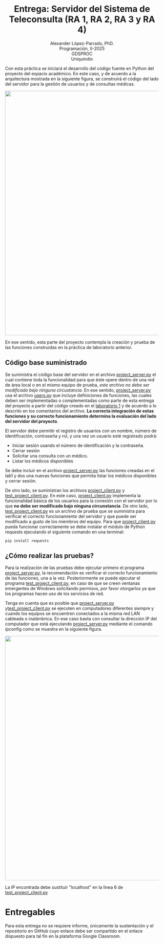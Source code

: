 <h1 align="center">
Entrega: Servidor del Sistema de Teleconsulta (RA 1, RA 2, RA 3 y RA 4) <br />
 </h1>
 <p align="center">
Alexander López-Parrado, PhD. <br />
Programación, II-2025 <br />
GDSPROC <br />
Uniquindío <br />
</p>

Con esta práctica se iniciará el desarrollo del código fuente en Python del proyecto del espacio académico. En este caso, y de acuerdo a la arquitectura mostrada en la siguiente figura, se construirá el código del lado del servidor para la gestión de usuarios y de consultas médicas.

<p align="center">
<img  src="Programación-II-2025.png" width="800" >
</p>
En ese sentido, esta parte del proyecto contempla la creación y prueba de las funciones construidas en la práctica de laboratorio anterior. 

## Código base suministrado

Se suministra el código base del servidor en el archivo [project_server.py](project_server.py) el cual contiene toda la funcionalidad para que éste opere dentro de una red de área local o en el mismo equipo de prueba, *este archivo no debe ser modificado bajo ninguna circustancia*. En ese sentido,  [project_server.py](project_server.py) usa el archivo [users.py](users.py) que incluye definiciones de funciones, las cuales deben ser implementadas o complementadas como parte de esta entrega del proyecto a partir del código creado en el [laboratorio 1](https://github.com/parrado/lab1-2-2025) y de acuerdo a lo descrito en los comentarios del archivo. **La correcta integración de estas funciones y su correcto funcionamiento determina la evaluación del lado del servidor del proyecto**.

El servidor debe permitir el registro de usuarios con un nombre, número de identificación, contraseña y rol, y una vez un usuario esté registrado podrá:

* Iniciar sesión usando el número de identificación y la contraseña.
* Cerrar sesión
* Solicitar una consulta con un médico.
* Listar los médicos disponibles

Se debe incluir en el archivo [project_server.py](project_server.py) las funciones creadas en el lab1 y dos una nuevas funciones que permita listar los médicos disponibles y cerrar sesión.

De otro lado, se suministran los archivos [project_client.py](project_client.py) y [test_project_client.py](test_project_client.py). En este caso,  [project_client.py](project_client.py) implementa la funcionalidad básica de los usuarios para la conexión con el servidor por lo que **no debe ser modificado bajo ninguna circunstancia**. De otro lado,  [test_project_client.py](test_project_client.py) es un archivo de prueba que se suministra para verificar el correcto funcionamiento del servidor y que puede ser modificado a gusto de los miembros del equipo. Para que [project_client.py](project_client.py) pueda funcionar correctamente se debe instalar el módulo de Python requests ejecutando el siguiente comando en una terminal:

``` pip install requests ```


## ¿Cómo realizar las pruebas?

Para la realización de las pruebas debe ejecutar primero el programa [project_server.py](project_server.py), la recomendación es verificar el correcto funcionamiento de las funciones, una a la vez. Posteriormente se puede ejecutar el programa [test_project_client.py](test_project_client.py), en caso de que se creen ventanas emergentes de Windows solicitando permisos, por favor otorgarlos ya que los programas hacen uso de los servicios de red. 

Tenga en cuenta que es posible que [project_server.py](project_server.py) y[test_project_client.py](test_project_client.py) se ejecuten en computadores diferentes siempre y cuando los equipos se encuentren conectados a la misma red LAN cableada o inalámbrica. En ese caso basta con consultar la dirección IP del computador que está ejecutando [project_server.py](project_server.py) mediante el comando ipconfig como se muestra en la siguiente figura.


<p align="center">
<img  src="Captura de pantalla (2).png" width="800" >
</p>

La IP encontrada debe sustituir "localhost" en la línea 6 de [test_project_client.py](https://github.com/parrado/lab2/blob/c80a0f73b9324b082ebea63a3377358d36a4c8d8/test_trivia_client.py#L6#L6)

# Entregables

Para esta entrega no se requiere informe, únicamente la sustentación y el repositorio en GitHub cuyo enlace debe ser compartido en el enlace dispuesto para tal fin en la plataforma Google Classroom.
